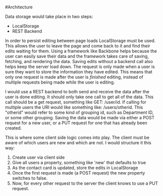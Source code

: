#Architecture


Data storage would take place in two steps:

* LocalStorage
* REST Backend

In order to persist editing between page loads LocalStorage must be used. This allows the user to leave the page and come back to it and find their edits waiting for them. Using a framework like Backbone helps because the user can easily save their data and the framework takes care of saving, fetching, and rendering the data. Saving edits without a backend call also helps keep the server load down. The request is only made when a user is sure they want to store the information they have edited. This means that only one request is made after the user is *finished* editing, instead of multiple requests being made *while* the user is editing. 

I would use a REST backend to both send and receive the data after the user is done editing. It should only take one call to get all of the data. This call should be a get request, something like GET: /user/id. If calling for multiple users the URI would like something like: /users/otherid. This "otherid" would refer to some kind of grouping id, such as Department ID, or some other grouping. Saving the data would be made via either a POST request for a new user, or a PUT request for one that has already been created. 

This is where some client side logic comes into play. The client must be aware of which users are new and which are not. I would structure it this way:

1. Create user via client side
2. Give all users a property, something like 'new' that defaults to true
2. As the contact card is updated, store the edits in LocalStorage
3. Once the first request is made (a POST request) the new property switches to false.
4. Now, for every other request to the server the client knows to use a PUT request.


